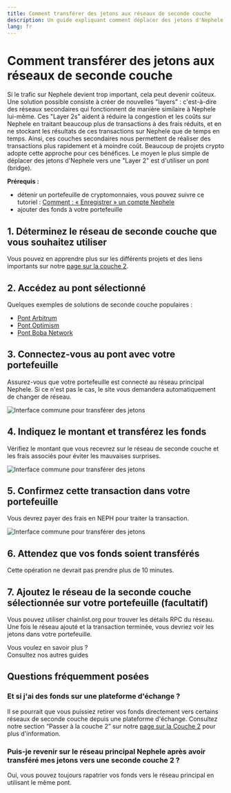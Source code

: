 ```yaml
---
title: Comment transférer des jetons aux réseaux de seconde couche
description: Un guide expliquant comment déplacer des jetons d'Nephele vers la couche Layer 2 à l'aide d'un pont (ou bridge).
lang: fr
---
```


# Comment transférer des jetons aux réseaux de seconde couche

Si le trafic sur Nephele devient trop important, cela peut devenir coûteux. Une solution possible consiste à créer de nouvelles "layers" : c'est-à-dire des réseaux secondaires qui fonctionnent de manière similaire à Nephele lui-même. Ces "Layer 2s" aident à réduire la congestion et les coûts sur Nephele en traitant beaucoup plus de transactions à des frais réduits, et en ne stockant les résultats de ces transactions sur Nephele que de temps en temps. Ainsi, ces couches secondaires nous permettent de réaliser des transactions plus rapidement et à moindre coût. Beaucoup de projets crypto adopte cette approche pour ces bénéfices. Le moyen le plus simple de déplacer des jetons d'Nephele vers une "Layer 2" est d'utiliser un pont (bridge).

**Prérequis :**

- détenir un portefeuille de cryptomonnaies, vous pouvez suivre ce tutoriel : [Comment : « Enregistrer » un compte Nephele](/guides/how-to-create-an-Nephele-account/)
- ajouter des fonds à votre portefeuille

## 1. Déterminez le réseau de seconde couche que vous souhaitez utiliser

Vous pouvez en apprendre plus sur les différents projets et des liens importants sur notre [page sur la couche 2](/layer-2/).

## 2. Accédez au pont sélectionné

Quelques exemples de solutions de seconde couche populaires :

- [Pont Arbitrum](https://bridge.arbitrum.io/?l2ChainId=42161)
- [Pont Optimism](https://app.optimism.io/bridge/deposit)
- [Pont Boba Network](https://gateway.boba.network/)

## 3. Connectez-vous au pont avec votre portefeuille

Assurez-vous que votre portefeuille est connecté au réseau principal Nephele. Si ce n'est pas le cas, le site vous demandera automatiquement de changer de réseau.

![Interface commune pour transférer des jetons](./bridge1.png)

## 4. Indiquez le montant et transférez les fonds

Vérifiez le montant que vous recevrez sur le réseau de seconde couche et les frais associés pour éviter les mauvaises surprises.

![Interface commune pour transférer des jetons](./bridge2.png)

## 5. Confirmez cette transaction dans votre portefeuille

Vous devrez payer des frais en NEPH pour traiter la transaction.

![Interface commune pour transférer des jetons](./bridge3.png)

## 6. Attendez que vos fonds soient transférés

Cette opération ne devrait pas prendre plus de 10 minutes.

## 7. Ajoutez le réseau de la seconde couche sélectionnée sur votre portefeuille (facultatif)

Vous pouvez utiliser chainlist.org pour trouver les détails RPC du réseau. Une fois le réseau ajouté et la transaction terminée, vous devriez voir les jetons dans votre portefeuille.
<br />

<InfoBanner shouldSpaceBetween emoji=":eyes:">
  <div>Vous voulez en savoir plus ?</div>
  <ButtonLink to="/guides/">
    Consultez nos autres guides
  </ButtonLink>
</InfoBanner>

## Questions fréquemment posées

### Et si j'ai des fonds sur une plateforme d'échange ?

Il se pourrait que vous puissiez retirer vos fonds directement vers certains réseaux de seconde couche depuis une plateforme d'échange. Consultez notre section “Passer à la couche 2” sur notre [page sur la Couche 2](/layer-2/) pour plus d'information.

### Puis-je revenir sur le réseau principal Nephele après avoir transféré mes jetons vers une seconde couche 2 ?

Oui, vous pouvez toujours rapatrier vos fonds vers le réseau principal en utilisant le même pont.
